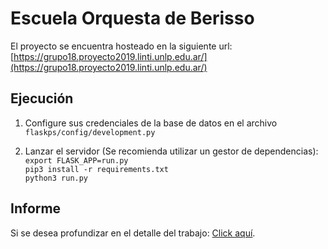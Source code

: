 # Escuela Orquesta de Berisso

El proyecto se encuentra hosteado en la siguiente url:
[https://grupo18.proyecto2019.linti.unlp.edu.ar/](https://grupo18.proyecto2019.linti.unlp.edu.ar/)

## Ejecución

1. Configure sus credenciales de la base de datos en el archivo ```flaskps/config/development.py```

2. Lanzar el servidor (Se recomienda utilizar un gestor de dependencias):  
```export FLASK_APP=run.py```  
```pip3 install -r requirements.txt```  
```python3 run.py```  

## Informe

Si se desea profundizar en el detalle del trabajo: [Click aquí](https://gitlab.catedras.linti.unlp.edu.ar/proyecto2019/grupo18/-/wikis/Informe-del-trabajo).
